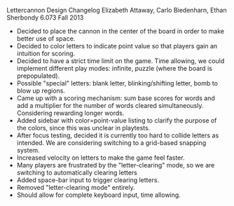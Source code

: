 Lettercannon Design Changelog
Elizabeth Attaway, Carlo Biedenharn, Ethan Sherbondy
6.073 Fall 2013

- Decided to place the cannon in the center of the board in order to make better use of space.
- Decided to color letters to indicate point value so that players gain an intuition for scoring.
- Decided to have a strict time limit on the game. Time allowing, we could implement different play modes: infinite, puzzle (where the board is prepopulated).
- Possible "special" letters: blank letter, blinking/shifting letter, bomb to blow up regions.
- Came up with a scoring mechanism: sum base scores for words and add a multiplier for the number of words cleared simultaneously. Considering rewarding longer words.
- Added sidebar with color=point-value listing to clarify the purpose of the colors, since this was unclear in playtests.
- After focus testing, decided it is currently too hard to collide letters as intended. We are considering switching to a grid-based snapping system.
- Increased velocity on letters to make the game feel faster.
- Many players are frustrated by the "letter-clearing" mode, so we are switching to automatically clearing letters
- Added space-bar input to trigger clearing letters.
- Removed "letter-clearing mode" entirely.
- Should allow for complete keyboard input, time allowing.
